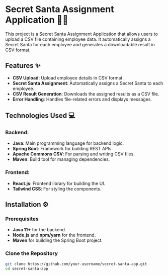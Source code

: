 # Secret Santa Assignment Application 🎅🎁

This project is a Secret Santa Assignment Application that allows users to upload a CSV file containing employee data. It automatically assigns a Secret Santa for each employee and generates a downloadable result in CSV format.

## Features ✨

- **CSV Upload**: Upload employee details in CSV format.
- **Secret Santa Assignment**: Automatically assigns a Secret Santa to each employee.
- **CSV Result Generation**: Downloads the assigned results as a CSV file.
- **Error Handling**: Handles file-related errors and displays messages.

## Technologies Used 💻

### Backend:
- **Java**: Main programming language for backend logic.
- **Spring Boot**: Framework for building REST APIs.
- **Apache Commons CSV**: For parsing and writing CSV files.
- **Maven**: Build tool for managing dependencies.

### Frontend:
- **React.js**: Frontend library for building the UI.
- **Tailwind CSS**: For styling the components.

## Installation ⚙️

### Prerequisites

- **Java 11+** for the backend.
- **Node.js** and **npm/yarn** for the frontend.
- **Maven** for building the Spring Boot project.

### Clone the Repository

```bash
git clone https://github.com/your-username/secret-santa-app.git
cd secret-santa-app
